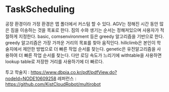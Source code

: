 # TaskScheduling
공장 환경이라 가정
환경은 맵 폴더에서 커스텀 할 수 있다.
AGV는 정해진 시간 동안 많은 짐을 이송하는 것을 목표로 한다.
짐의 수와 생기는 순서는 정해져있으며 사용자가 적절하게 지정한다.
basic, comsenvironment 등은 greedy 알고리즘을 기반으로 한다.
greedy 알고리즘은 가장 가까운 거리의 목표를 찾아 움직인다.
hillclimb은 본인이 학술지에서 제안한 방법으로 더 빠른 작업 순서를 찾는다.
genetic은 유전알고리즘을 사용하여 더 빠른 작업 순서를 찾는다. 
다만 로딩 속도가 느리기에 withtable을 사용하면 lookup table로 저장한 거리를 사용하기에
더 빠르다.


투고 학술지 : https://www.dbpia.co.kr/pdf/pdfView.do?nodeId=NODE10609258
레퍼런스 : https://github.com/KistCloudRobot/multirobot

